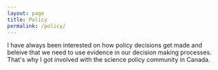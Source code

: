 ```yaml
---
layout: page
title: Policy
permalink: /policy/
---
```


I have always been interested on how policy decisions get made and beleive that we need to use evidence in our decision making processes. That's why I got involved with the science policy community in Canada.